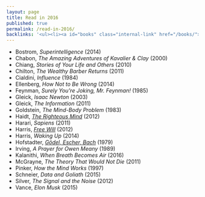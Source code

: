 ```yaml
---
layout: page
title: Read in 2016
published: true
permalink: /read-in-2016/
backlinks: '<ul><li><a id="books" class="internal-link" href="/books/">Books</a></li></ul>'
---
```


* Bostrom, _Superintelligence_ (2014) 
* Chabon, _The Amazing Adventures of Kavalier & Clay_ (2000) 
* Chiang, _Stories of Your Life and Others_ (2010) 
* Chilton, _The Wealthy Barber Returns_ (2011) 
* Cialdini, _Influence_ (1984) 
* Ellenberg, _How Not to Be Wrong_ (2014) 
* Feynman, _Surely You're Joking, Mr. Feynman!_ (1985) 
* Gleick, _Isaac Newton_ (2003) 
* Gleick, _The Information_ (2011) 
* Goldstein, _The Mind-Body Problem_ (1983) 
* Haidt, _<a id="haidt-righteous-mind" class="internal-link" href="/haidt-righteous-mind/">The Righteous Mind</a>_ (2012) 
* Harari, _Sapiens_ (2011) 
* Harris, _<a id="harris-free-will" class="internal-link" href="/harris-free-will/">Free Will</a>_ (2012) 
* Harris, _Waking Up_ (2014) 
* Hofstadter, _<a id="hofstadter-godel-escher-bach" class="internal-link" href="/hofstadter-godel-escher-bach/">Gödel, Escher, Bach</a>_ (1979) 
* Irving, _A Prayer for Owen Meany_ (1989) 
* Kalanithi, _When Breath Becomes Air_ (2016) 
* McGrayne, _The Theory That Would Not Die_ (2011) 
* Pinker, _How the Mind Works_ (1997) 
* Schneier, _Data and Goliath_ (2015) 
* Silver, _The Signal and the Noise_ (2012) 
* Vance, _Elon Musk_ (2015) 
